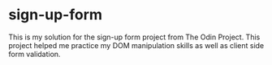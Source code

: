 # sign-up-form

This is my solution for the sign-up form project from The Odin Project. This project helped me practice my DOM manipulation skills as well as client side form validation. 
